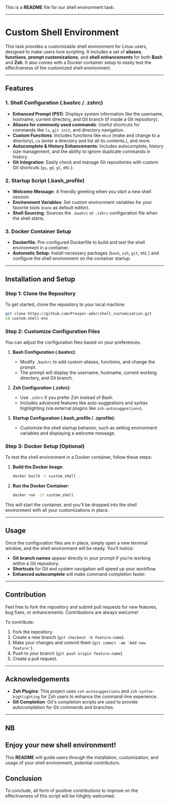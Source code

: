 This is a **README** file for our shell environment task:

---

# Custom Shell Environment

This task provides a customizable shell environment for Linux users, designed to make users love scripting. It includes a set of **aliases**, **functions**, **prompt customizations**, and **shell enhancements** for both **Bash** and **Zsh**. It also comes with a Docker container setup to easily test the effectiveness of the customized shell environment.

---

## Features

### 1. **Shell Configuration (.bashrc / .zshrc)**
- **Enhanced Prompt (PS1)**: Displays system information like the username, hostname, current directory, and Git branch (if inside a Git repository).
- **Aliases for commonly used commands**: Useful shortcuts for commands like `ls`, `git init`, and directory navigation.
- **Custom Functions**: Includes functions like `mkcd` (make and change to a directory), `ca` (enter a directory and list all its contents.), and more.
- **Autocomplete & History Enhancements**: Includes autocomplete, history size management, and the ability to ignore duplicate commands in history.
- **Git Integration**: Easily check and manage Git repositories with custom Git shortcuts (`gs`, `gd`, `gl`, etc.).

### 2. **Startup Script (.bash_profile)**
- **Welcome Message**: A friendly greeting when you start a new shell session.
- **Environment Variables**: Set custom environment variables for your favorite tools (`nano` as default editor).
- **Shell Sourcing**: Sources the `.bashrc` or `.zshrc` configuration file when the shell starts.

### 3. **Docker Container Setup**
- **Dockerfile**: Pre-configured Dockerfile to build and test the shell environment in a container.
- **Automatic Setup**: Install necessary packages (`bash`, `zsh`, `git`, etc.) and configure the shell environment on the container startup.

---

## Installation and Setup

### Step 1: Clone the Repository

To get started, clone the repository to your local machine:

```bash
git clone https://github.com/Prosper-ador/shell_customization.git
cd custom-shell-env
```

### Step 2: Customize Configuration Files

You can adjust the configuration files based on your preferences.

1. **Bash Configuration (.bashrc)**:
   - Modify `.bashrc` to add custom aliases, functions, and change the prompt.
   - The prompt will display the username, hostname, current working directory, and Git branch.

2. **Zsh Configuration (.zshrc)**:
   - Use `.zshrc` if you prefer Zsh instead of Bash.
   - Includes advanced features like auto-suggestions and syntax highlighting (via external plugins like `zsh-autosuggestions`).

3. **Startup Configuration (.bash_profile / .zprofile)**:
   - Customize the shell startup behavior, such as setting environment variables and displaying a welcome message.

### Step 3: Docker Setup (Optional)

To test the shell environment in a Docker container, follow these steps:

1. **Build the Docker Image**:

    ```bash
    docker build -t custom_shell .
    ```

2. **Run the Docker Container**:

    ```bash
    docker run -it custom_shell
    ```

This will start the container, and you'll be dropped into the shell environment with all your customizations in place.

---
## Usage

Once the configuration files are in place, simply open a new terminal window, and the shell environment will be ready. You’ll notice:

- **Git branch names** appear directly in your prompt if you’re working within a Git repository.
- **Shortcuts** for Git and system navigation will speed up your workflow.
- **Enhanced autocomplete** will make command completion faster.

---

## Contribution

Feel free to fork the repository and submit pull requests for new features, bug fixes, or enhancements. Contributions are always welcome!

To contribute:

1. Fork the repository.
2. Create a new branch (`git checkout -b feature-name`).
3. Make your changes and commit them (`git commit -am 'Add new feature'`).
4. Push to your branch (`git push origin feature-name`).
5. Create a pull request.

---

## Acknowledgements

- **Zsh Plugins**: This project uses `zsh-autosuggestions` and `zsh-syntax-highlighting` for Zsh users to enhance the command-line experience.
- **Git Completion**: Git's completion scripts are used to provide autocompletion for Git commands and branches.

---

## NB
Enjoy your new shell environment!
---

This **README** will guide users through the installation, customization, and usage of your shell environment,  potential contributors.

## Conclusion
To conclude, all form of positive contributions to improve on the effectiveness of this script will be hihghly welcomed.
